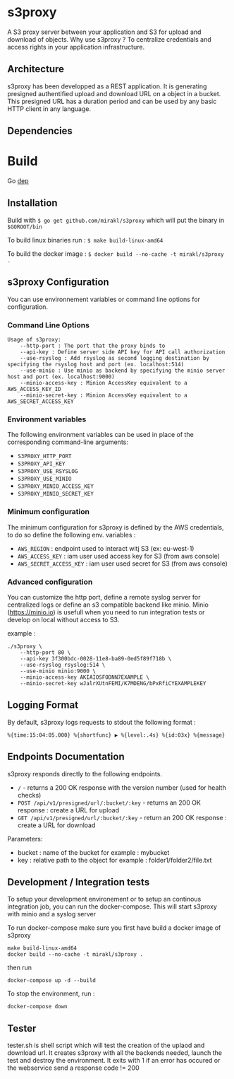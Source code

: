 s3proxy
=======

A S3 proxy server between your application and S3 for upload and download of objects. 
Why use s3proxy ? To centralize credentials and access rights in your application infrastructure.


## Architecture

s3proxy has been developped as a REST application. It is generating presigned authentified upload and download URL on a object in a bucket.
This presigned URL has a duration period and can be used by any basic HTTP client in any language.

## Dependencies

# Build

Go [dep](https://github.com/golang/dep)

## Installation

Build with `$ go get github.com/mirakl/s3proxy` which will put the binary in `$GOROOT/bin`

To build linux binaries run : `$ make build-linux-amd64`

To build the docker image : `$ docker build --no-cache -t mirakl/s3proxy .`


## s3proxy Configuration

You can use environnement variables or command line options for configuration.


### Command Line Options

```
Usage of s3proxy:
    --http-port : The port that the proxy binds to
    --api-key : Define server side API key for API call authorization
    --use-rsyslog : Add rsyslog as second logging destination by specifying the rsyslog host and port (ex. localhost:514)
    --use-minio : Use minio as backend by specifying the minio server host and port (ex. localhost:9000)
    --minio-access-key : Minion AccessKey equivalent to a AWS_ACCESS_KEY_ID
    --minio-secret-key : Minion AccessKey equivalent to a AWS_SECRET_ACCESS_KEY   
```


### Environment variables

The following environment variables can be used in place of the corresponding command-line arguments:

- `S3PROXY_HTTP_PORT`
- `S3PROXY_API_KEY`
- `S3PROXY_USE_RSYSLOG`
- `S3PROXY_USE_MINIO`
- `S3PROXY_MINIO_ACCESS_KEY`
- `S3PROXY_MINIO_SECRET_KEY`


### Minimum configuration

The minimum configuration for s3proxy is defined by the AWS credentials, to do so define the following env. variables :

* `AWS_REGION` : endpoint used to interact witj S3 (ex: eu-west-1)
* `AWS_ACCESS_KEY` : iam user used access key for S3 (from aws console)
* `AWS_SECRET_ACCESS_KEY` : iam user used secret for S3 (from aws console)


### Advanced configuration

You can customize the http port, define a remote syslog server for centralized logs or define an s3 compatible backend like minio.
Minio (https://minio.io) is usefull when you need to run integration tests or develop on local  without access to S3.

example :

```
./s3proxy \
    --http-port 80 \
    --api-key 3f300bdc-0028-11e8-ba89-0ed5f89f718b \
    --use-rsyslog rsyslog:514 \
    --use-minio minio:9000 \
    --minio-access-key AKIAIOSFODNN7EXAMPLE \
    --minio-secret-key wJalrXUtnFEMI/K7MDENG/bPxRfiCYEXAMPLEKEY     
```


## Logging Format

By default, s3proxy logs requests to stdout the following format :

```
%{time:15:04:05.000} %{shortfunc} ▶ %{level:.4s} %{id:03x} %{message}
```


## Endpoints Documentation

s3proxy responds directly to the following endpoints.

* `/` - returns a 200 OK response with the version number (used for health checks)
* `POST /api/v1/presigned/url/:bucket/:key` - returns an 200 OK response : create a URL for upload
* `GET /api/v1/presigned/url/:bucket/:key`  - return an 200 OK response : create a URL for download

Parameters:

* bucket : name of the bucket for example : mybucket
* key : relative path to the object for example : folder1/folder2/file.txt


## Development / Integration tests

To setup your development environement or to setup an continous integration job, you can run the docker-compose.
This will start s3proxy with minio and a syslog server

To run docker-compose make sure you first have build a docker image of s3proxy 

```
make build-linux-amd64
docker build --no-cache -t mirakl/s3proxy .
```
then run

`docker-compose up -d --build`

To stop the environment, run : 

`docker-compose down`


## Tester

tester.sh is shell script which will test the creation of the uplaod and download url.
It creates s3proxy with all the backends needed, launch the test and destroy the environment.
It exits with 1 if an error has occured or the webservice send a response code != 200 

